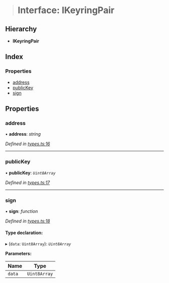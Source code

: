 > # Interface: IKeyringPair

## Hierarchy

* **IKeyringPair**

## Index

### Properties

* [address](_types_.ikeyringpair.md#address)
* [publicKey](_types_.ikeyringpair.md#publickey)
* [sign](_types_.ikeyringpair.md#sign)

## Properties

###  address

• **address**: *string*

*Defined in [types.ts:16](https://github.com/polkadot-js/api/blob/37022d2/packages/types/src/types.ts#L16)*

___

###  publicKey

• **publicKey**: *`Uint8Array`*

*Defined in [types.ts:17](https://github.com/polkadot-js/api/blob/37022d2/packages/types/src/types.ts#L17)*

___

###  sign

• **sign**: *function*

*Defined in [types.ts:18](https://github.com/polkadot-js/api/blob/37022d2/packages/types/src/types.ts#L18)*

#### Type declaration:

▸ (`data`: `Uint8Array`): *`Uint8Array`*

**Parameters:**

Name | Type |
------ | ------ |
`data` | `Uint8Array` |